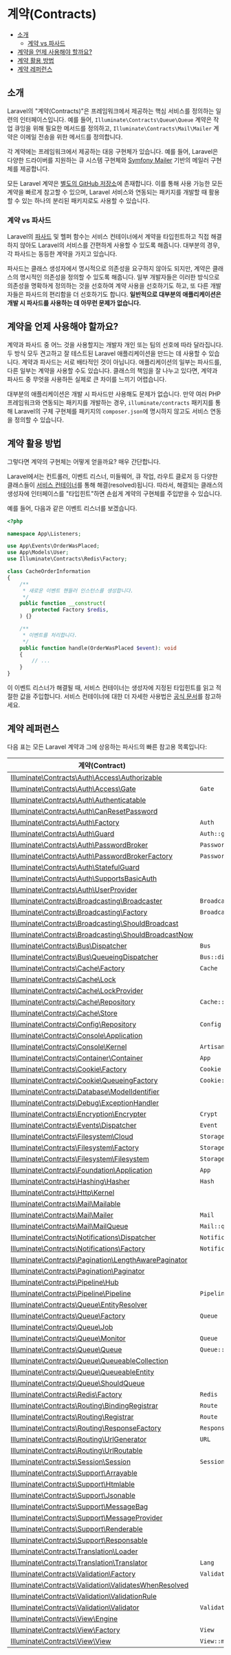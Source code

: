 # 계약(Contracts)

- [소개](#introduction)
    - [계약 vs 파사드](#contracts-vs-facades)
- [계약을 언제 사용해야 할까요?](#when-to-use-contracts)
- [계약 활용 방법](#how-to-use-contracts)
- [계약 레퍼런스](#contract-reference)

<a name="introduction"></a>
## 소개

Laravel의 "계약(Contracts)"은 프레임워크에서 제공하는 핵심 서비스를 정의하는 일련의 인터페이스입니다. 예를 들어, `Illuminate\Contracts\Queue\Queue` 계약은 작업 큐잉을 위해 필요한 메서드를 정의하고, `Illuminate\Contracts\Mail\Mailer` 계약은 이메일 전송을 위한 메서드를 정의합니다.

각 계약에는 프레임워크에서 제공하는 대응 구현체가 있습니다. 예를 들어, Laravel은 다양한 드라이버를 지원하는 큐 시스템 구현체와 [Symfony Mailer](https://symfony.com/doc/7.0/mailer.html) 기반의 메일러 구현체를 제공합니다.

모든 Laravel 계약은 [별도의 GitHub 저장소](https://github.com/illuminate/contracts)에 존재합니다. 이를 통해 사용 가능한 모든 계약을 빠르게 참고할 수 있으며, Laravel 서비스와 연동되는 패키지를 개발할 때 활용할 수 있는 하나의 분리된 패키지로도 사용할 수 있습니다.

<a name="contracts-vs-facades"></a>
### 계약 vs 파사드

Laravel의 [파사드](/docs/{{version}}/facades) 및 헬퍼 함수는 서비스 컨테이너에서 계약을 타입힌트하고 직접 해결하지 않아도 Laravel의 서비스를 간편하게 사용할 수 있도록 해줍니다. 대부분의 경우, 각 파사드는 동등한 계약을 가지고 있습니다.

파사드는 클래스 생성자에서 명시적으로 의존성을 요구하지 않아도 되지만, 계약은 클래스의 명시적인 의존성을 정의할 수 있도록 해줍니다. 일부 개발자들은 이러한 방식으로 의존성을 명확하게 정의하는 것을 선호하여 계약 사용을 선호하기도 하고, 또 다른 개발자들은 파사드의 편리함을 더 선호하기도 합니다. **일반적으로 대부분의 애플리케이션은 개발 시 파사드를 사용하는 데 아무런 문제가 없습니다.**

<a name="when-to-use-contracts"></a>
## 계약을 언제 사용해야 할까요?

계약과 파사드 중 어느 것을 사용할지는 개발자 개인 또는 팀의 선호에 따라 달라집니다. 두 방식 모두 견고하고 잘 테스트된 Laravel 애플리케이션을 만드는 데 사용할 수 있습니다. 계약과 파사드는 서로 배타적인 것이 아닙니다. 애플리케이션의 일부는 파사드를, 다른 일부는 계약을 사용할 수도 있습니다. 클래스의 책임을 잘 나누고 있다면, 계약과 파사드 중 무엇을 사용하든 실제로 큰 차이를 느끼기 어렵습니다.

대부분의 애플리케이션은 개발 시 파사드만 사용해도 문제가 없습니다. 만약 여러 PHP 프레임워크와 연동되는 패키지를 개발하는 경우, `illuminate/contracts` 패키지를 통해 Laravel의 구체 구현체를 패키지의 `composer.json`에 명시하지 않고도 서비스 연동을 정의할 수 있습니다.

<a name="how-to-use-contracts"></a>
## 계약 활용 방법

그렇다면 계약의 구현체는 어떻게 얻을까요? 매우 간단합니다.

Laravel에서는 컨트롤러, 이벤트 리스너, 미들웨어, 큐 작업, 라우트 클로저 등 다양한 클래스들이 [서비스 컨테이너](/docs/{{version}}/container)를 통해 해결(resolved)됩니다. 따라서, 해결되는 클래스의 생성자에 인터페이스를 "타입힌트"하면 손쉽게 계약의 구현체를 주입받을 수 있습니다.

예를 들어, 다음과 같은 이벤트 리스너를 보겠습니다.

```php
<?php

namespace App\Listeners;

use App\Events\OrderWasPlaced;
use App\Models\User;
use Illuminate\Contracts\Redis\Factory;

class CacheOrderInformation
{
    /**
     * 새로운 이벤트 핸들러 인스턴스를 생성합니다.
     */
    public function __construct(
        protected Factory $redis,
    ) {}

    /**
     * 이벤트를 처리합니다.
     */
    public function handle(OrderWasPlaced $event): void
    {
        // ...
    }
}
```

이 이벤트 리스너가 해결될 때, 서비스 컨테이너는 생성자에 지정된 타입힌트를 읽고 적절한 값을 주입합니다. 서비스 컨테이너에 대한 더 자세한 사용법은 [공식 문서](/docs/{{version}}/container)를 참고하세요.

<a name="contract-reference"></a>
## 계약 레퍼런스

다음 표는 모든 Laravel 계약과 그에 상응하는 파사드의 빠른 참고용 목록입니다:

<div class="overflow-auto">

| 계약(Contract) | 대응 파사드 |
| --- | --- |
| [Illuminate\Contracts\Auth\Access\Authorizable](https://github.com/illuminate/contracts/blob/{{version}}/Auth/Access/Authorizable.php) | &nbsp; |
| [Illuminate\Contracts\Auth\Access\Gate](https://github.com/illuminate/contracts/blob/{{version}}/Auth/Access/Gate.php) | `Gate` |
| [Illuminate\Contracts\Auth\Authenticatable](https://github.com/illuminate/contracts/blob/{{version}}/Auth/Authenticatable.php) | &nbsp; |
| [Illuminate\Contracts\Auth\CanResetPassword](https://github.com/illuminate/contracts/blob/{{version}}/Auth/CanResetPassword.php) | &nbsp; |
| [Illuminate\Contracts\Auth\Factory](https://github.com/illuminate/contracts/blob/{{version}}/Auth/Factory.php) | `Auth` |
| [Illuminate\Contracts\Auth\Guard](https://github.com/illuminate/contracts/blob/{{version}}/Auth/Guard.php) | `Auth::guard()` |
| [Illuminate\Contracts\Auth\PasswordBroker](https://github.com/illuminate/contracts/blob/{{version}}/Auth/PasswordBroker.php) | `Password::broker()` |
| [Illuminate\Contracts\Auth\PasswordBrokerFactory](https://github.com/illuminate/contracts/blob/{{version}}/Auth/PasswordBrokerFactory.php) | `Password` |
| [Illuminate\Contracts\Auth\StatefulGuard](https://github.com/illuminate/contracts/blob/{{version}}/Auth/StatefulGuard.php) | &nbsp; |
| [Illuminate\Contracts\Auth\SupportsBasicAuth](https://github.com/illuminate/contracts/blob/{{version}}/Auth/SupportsBasicAuth.php) | &nbsp; |
| [Illuminate\Contracts\Auth\UserProvider](https://github.com/illuminate/contracts/blob/{{version}}/Auth/UserProvider.php) | &nbsp; |
| [Illuminate\Contracts\Broadcasting\Broadcaster](https://github.com/illuminate/contracts/blob/{{version}}/Broadcasting/Broadcaster.php) | `Broadcast::connection()` |
| [Illuminate\Contracts\Broadcasting\Factory](https://github.com/illuminate/contracts/blob/{{version}}/Broadcasting/Factory.php) | `Broadcast` |
| [Illuminate\Contracts\Broadcasting\ShouldBroadcast](https://github.com/illuminate/contracts/blob/{{version}}/Broadcasting/ShouldBroadcast.php) | &nbsp; |
| [Illuminate\Contracts\Broadcasting\ShouldBroadcastNow](https://github.com/illuminate/contracts/blob/{{version}}/Broadcasting/ShouldBroadcastNow.php) | &nbsp; |
| [Illuminate\Contracts\Bus\Dispatcher](https://github.com/illuminate/contracts/blob/{{version}}/Bus/Dispatcher.php) | `Bus` |
| [Illuminate\Contracts\Bus\QueueingDispatcher](https://github.com/illuminate/contracts/blob/{{version}}/Bus/QueueingDispatcher.php) | `Bus::dispatchToQueue()` |
| [Illuminate\Contracts\Cache\Factory](https://github.com/illuminate/contracts/blob/{{version}}/Cache/Factory.php) | `Cache` |
| [Illuminate\Contracts\Cache\Lock](https://github.com/illuminate/contracts/blob/{{version}}/Cache/Lock.php) | &nbsp; |
| [Illuminate\Contracts\Cache\LockProvider](https://github.com/illuminate/contracts/blob/{{version}}/Cache/LockProvider.php) | &nbsp; |
| [Illuminate\Contracts\Cache\Repository](https://github.com/illuminate/contracts/blob/{{version}}/Cache/Repository.php) | `Cache::driver()` |
| [Illuminate\Contracts\Cache\Store](https://github.com/illuminate/contracts/blob/{{version}}/Cache/Store.php) | &nbsp; |
| [Illuminate\Contracts\Config\Repository](https://github.com/illuminate/contracts/blob/{{version}}/Config/Repository.php) | `Config` |
| [Illuminate\Contracts\Console\Application](https://github.com/illuminate/contracts/blob/{{version}}/Console/Application.php) | &nbsp; |
| [Illuminate\Contracts\Console\Kernel](https://github.com/illuminate/contracts/blob/{{version}}/Console/Kernel.php) | `Artisan` |
| [Illuminate\Contracts\Container\Container](https://github.com/illuminate/contracts/blob/{{version}}/Container/Container.php) | `App` |
| [Illuminate\Contracts\Cookie\Factory](https://github.com/illuminate/contracts/blob/{{version}}/Cookie/Factory.php) | `Cookie` |
| [Illuminate\Contracts\Cookie\QueueingFactory](https://github.com/illuminate/contracts/blob/{{version}}/Cookie/QueueingFactory.php) | `Cookie::queue()` |
| [Illuminate\Contracts\Database\ModelIdentifier](https://github.com/illuminate/contracts/blob/{{version}}/Database/ModelIdentifier.php) | &nbsp; |
| [Illuminate\Contracts\Debug\ExceptionHandler](https://github.com/illuminate/contracts/blob/{{version}}/Debug/ExceptionHandler.php) | &nbsp; |
| [Illuminate\Contracts\Encryption\Encrypter](https://github.com/illuminate/contracts/blob/{{version}}/Encryption/Encrypter.php) | `Crypt` |
| [Illuminate\Contracts\Events\Dispatcher](https://github.com/illuminate/contracts/blob/{{version}}/Events/Dispatcher.php) | `Event` |
| [Illuminate\Contracts\Filesystem\Cloud](https://github.com/illuminate/contracts/blob/{{version}}/Filesystem/Cloud.php) | `Storage::cloud()` |
| [Illuminate\Contracts\Filesystem\Factory](https://github.com/illuminate/contracts/blob/{{version}}/Filesystem/Factory.php) | `Storage` |
| [Illuminate\Contracts\Filesystem\Filesystem](https://github.com/illuminate/contracts/blob/{{version}}/Filesystem/Filesystem.php) | `Storage::disk()` |
| [Illuminate\Contracts\Foundation\Application](https://github.com/illuminate/contracts/blob/{{version}}/Foundation/Application.php) | `App` |
| [Illuminate\Contracts\Hashing\Hasher](https://github.com/illuminate/contracts/blob/{{version}}/Hashing/Hasher.php) | `Hash` |
| [Illuminate\Contracts\Http\Kernel](https://github.com/illuminate/contracts/blob/{{version}}/Http/Kernel.php) | &nbsp; |
| [Illuminate\Contracts\Mail\Mailable](https://github.com/illuminate/contracts/blob/{{version}}/Mail/Mailable.php) | &nbsp; |
| [Illuminate\Contracts\Mail\Mailer](https://github.com/illuminate/contracts/blob/{{version}}/Mail/Mailer.php) | `Mail` |
| [Illuminate\Contracts\Mail\MailQueue](https://github.com/illuminate/contracts/blob/{{version}}/Mail/MailQueue.php) | `Mail::queue()` |
| [Illuminate\Contracts\Notifications\Dispatcher](https://github.com/illuminate/contracts/blob/{{version}}/Notifications/Dispatcher.php) | `Notification`|
| [Illuminate\Contracts\Notifications\Factory](https://github.com/illuminate/contracts/blob/{{version}}/Notifications/Factory.php) | `Notification` |
| [Illuminate\Contracts\Pagination\LengthAwarePaginator](https://github.com/illuminate/contracts/blob/{{version}}/Pagination/LengthAwarePaginator.php) | &nbsp; |
| [Illuminate\Contracts\Pagination\Paginator](https://github.com/illuminate/contracts/blob/{{version}}/Pagination/Paginator.php) | &nbsp; |
| [Illuminate\Contracts\Pipeline\Hub](https://github.com/illuminate/contracts/blob/{{version}}/Pipeline/Hub.php) | &nbsp; |
| [Illuminate\Contracts\Pipeline\Pipeline](https://github.com/illuminate/contracts/blob/{{version}}/Pipeline/Pipeline.php) | `Pipeline` |
| [Illuminate\Contracts\Queue\EntityResolver](https://github.com/illuminate/contracts/blob/{{version}}/Queue/EntityResolver.php) | &nbsp; |
| [Illuminate\Contracts\Queue\Factory](https://github.com/illuminate/contracts/blob/{{version}}/Queue/Factory.php) | `Queue` |
| [Illuminate\Contracts\Queue\Job](https://github.com/illuminate/contracts/blob/{{version}}/Queue/Job.php) | &nbsp; |
| [Illuminate\Contracts\Queue\Monitor](https://github.com/illuminate/contracts/blob/{{version}}/Queue/Monitor.php) | `Queue` |
| [Illuminate\Contracts\Queue\Queue](https://github.com/illuminate/contracts/blob/{{version}}/Queue/Queue.php) | `Queue::connection()` |
| [Illuminate\Contracts\Queue\QueueableCollection](https://github.com/illuminate/contracts/blob/{{version}}/Queue/QueueableCollection.php) | &nbsp; |
| [Illuminate\Contracts\Queue\QueueableEntity](https://github.com/illuminate/contracts/blob/{{version}}/Queue/QueueableEntity.php) | &nbsp; |
| [Illuminate\Contracts\Queue\ShouldQueue](https://github.com/illuminate/contracts/blob/{{version}}/Queue/ShouldQueue.php) | &nbsp; |
| [Illuminate\Contracts\Redis\Factory](https://github.com/illuminate/contracts/blob/{{version}}/Redis/Factory.php) | `Redis` |
| [Illuminate\Contracts\Routing\BindingRegistrar](https://github.com/illuminate/contracts/blob/{{version}}/Routing/BindingRegistrar.php) | `Route` |
| [Illuminate\Contracts\Routing\Registrar](https://github.com/illuminate/contracts/blob/{{version}}/Routing/Registrar.php) | `Route` |
| [Illuminate\Contracts\Routing\ResponseFactory](https://github.com/illuminate/contracts/blob/{{version}}/Routing/ResponseFactory.php) | `Response` |
| [Illuminate\Contracts\Routing\UrlGenerator](https://github.com/illuminate/contracts/blob/{{version}}/Routing/UrlGenerator.php) | `URL` |
| [Illuminate\Contracts\Routing\UrlRoutable](https://github.com/illuminate/contracts/blob/{{version}}/Routing/UrlRoutable.php) | &nbsp; |
| [Illuminate\Contracts\Session\Session](https://github.com/illuminate/contracts/blob/{{version}}/Session/Session.php) | `Session::driver()` |
| [Illuminate\Contracts\Support\Arrayable](https://github.com/illuminate/contracts/blob/{{version}}/Support/Arrayable.php) | &nbsp; |
| [Illuminate\Contracts\Support\Htmlable](https://github.com/illuminate/contracts/blob/{{version}}/Support/Htmlable.php) | &nbsp; |
| [Illuminate\Contracts\Support\Jsonable](https://github.com/illuminate/contracts/blob/{{version}}/Support/Jsonable.php) | &nbsp; |
| [Illuminate\Contracts\Support\MessageBag](https://github.com/illuminate/contracts/blob/{{version}}/Support/MessageBag.php) | &nbsp; |
| [Illuminate\Contracts\Support\MessageProvider](https://github.com/illuminate/contracts/blob/{{version}}/Support/MessageProvider.php) | &nbsp; |
| [Illuminate\Contracts\Support\Renderable](https://github.com/illuminate/contracts/blob/{{version}}/Support/Renderable.php) | &nbsp; |
| [Illuminate\Contracts\Support\Responsable](https://github.com/illuminate/contracts/blob/{{version}}/Support/Responsable.php) | &nbsp; |
| [Illuminate\Contracts\Translation\Loader](https://github.com/illuminate/contracts/blob/{{version}}/Translation/Loader.php) | &nbsp; |
| [Illuminate\Contracts\Translation\Translator](https://github.com/illuminate/contracts/blob/{{version}}/Translation/Translator.php) | `Lang` |
| [Illuminate\Contracts\Validation\Factory](https://github.com/illuminate/contracts/blob/{{version}}/Validation/Factory.php) | `Validator` |
| [Illuminate\Contracts\Validation\ValidatesWhenResolved](https://github.com/illuminate/contracts/blob/{{version}}/Validation/ValidatesWhenResolved.php) | &nbsp; |
| [Illuminate\Contracts\Validation\ValidationRule](https://github.com/illuminate/contracts/blob/{{version}}/Validation/ValidationRule.php) | &nbsp; |
| [Illuminate\Contracts\Validation\Validator](https://github.com/illuminate/contracts/blob/{{version}}/Validation/Validator.php) | `Validator::make()` |
| [Illuminate\Contracts\View\Engine](https://github.com/illuminate/contracts/blob/{{version}}/View/Engine.php) | &nbsp; |
| [Illuminate\Contracts\View\Factory](https://github.com/illuminate/contracts/blob/{{version}}/View/Factory.php) | `View` |
| [Illuminate\Contracts\View\View](https://github.com/illuminate/contracts/blob/{{version}}/View/View.php) | `View::make()` |

</div>